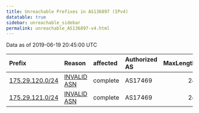 ```yaml
---
title: Unreachable Prefixes in AS136897 (IPv4)
datatable: true
sidebar: unreachable_sidebar
permalink: unreachable_AS136897-v4.html
---
```


Data as of 2019-06-19 20:45:00 UTC


<div class="datatable-begin"></div>

| Prefix                                                   | Reason                                                                                                  | affected   | Authorized AS   |   MaxLength | Anchor                                       |   unreachable /24s |
|:---------------------------------------------------------|:--------------------------------------------------------------------------------------------------------|:-----------|:----------------|------------:|:---------------------------------------------|-------------------:|
| [175.29.120.0/24](https://stat.ripe.net/175.29.120.0/24) | [INVALID ASN](https://rpki-validator.ripe.net/announcement-preview?asn=AS136897&prefix=175.29.120.0/24) | complete   | AS17469         |          24 | [APNIC](unreachable_APNIC_RPKI_Root-v4.html) |                  1 |
| [175.29.121.0/24](https://stat.ripe.net/175.29.121.0/24) | [INVALID ASN](https://rpki-validator.ripe.net/announcement-preview?asn=AS136897&prefix=175.29.121.0/24) | complete   | AS17469         |          24 | [APNIC](unreachable_APNIC_RPKI_Root-v4.html) |                  1 |

<div class="datatable-end"></div>